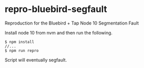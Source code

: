 # repro-bluebird-segfault
Reproduction for the Bluebird + Tap Node 10 Segmentation Fault

Install node 10 from nvm and then run the following.

```
$ npm install
//...
$ npm run repro
```

Script will eventually segfault.
